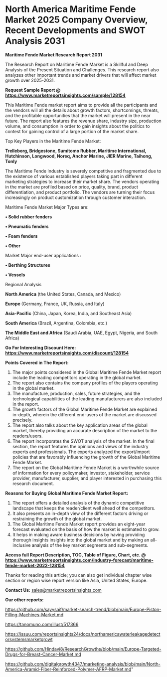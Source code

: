 # North America Maritime Fende Market 2025 Company Overview, Recent Developments and SWOT Analysis 2031

<strong>Maritime Fende Market Research Report 2031</strong>

The Research Report on Maritime Fende Market is a Skillful and Deep Analysis of the Present Situation and Challenges. This research report also analyzes other important trends and market drivers that will affect market growth over 2025-2031.

<strong>Request Sample Report @ <a href=https://www.marketreportsinsights.com/sample/128154>https://www.marketreportsinsights.com/sample/128154</a></strong>

This Maritime Fende market report aims to provide all the participants and the vendors will all the details about growth factors, shortcomings, threats, and the profitable opportunities that the market will present in the near future. The report also features the revenue share, industry size, production volume, and consumption in order to gain insights about the politics to contest for gaining control of a large portion of the market share.

Top Key Players in the Maritime Fende Market:

<strong>Trelleborg, Bridgestone, Sumitomo Rubber, Maritime International, Hutchinson, Longwood, Noreq, Anchor Marine, JIER Marine, Taihong, Tonly</strong>

The Maritime Fende Industry is severely competitive and fragmented due to the existence of various established players taking part in different marketing strategies to increase their market share. The vendors operating in the market are profiled based on price, quality, brand, product differentiation, and product portfolio. The vendors are turning their focus increasingly on product customization through customer interaction.

Maritime Fende Market Major Types are:

<strong>• Solid rubber fenders

• Pneumatic fenders

• Foam fenders

• Other</strong>

Market Major end-user applications :

<strong>• Berthing Structures

• Vessels</strong>

Regional Analysis

</u><strong><b>North America</b></strong> (the United States, Canada, and Mexico)

<strong><b>Europe </b></strong>(Germany, France, UK, Russia, and Italy)

<strong><b>Asia-Pacific</b></strong> (China, Japan, Korea, India, and Southeast Asia)

<strong><b>South America</b></strong> (Brazil, Argentina, Colombia, etc.)

<strong><b>The Middle East and Africa</b></strong> (Saudi Arabia, UAE, Egypt, Nigeria, and South Africa)

<strong>Go For Interesting Discount Here: <a href=https://www.marketreportsinsights.com/discount/128154>https://www.marketreportsinsights.com/discount/128154</a></strong>

<strong>Points Covered in The Report:</strong>
<ol>
  <li>The major points considered in the Global Maritime Fende Market report include the leading competitors operating in the global market.</li>
  <li>The report also contains the company profiles of the players operating in the global market.</li>
  <li>The manufacture, production, sales, future strategies, and the technological capabilities of the leading manufacturers are also included in the report.</li>
  <li>The growth factors of the Global Maritime Fende Market are explained in-depth, wherein the different end-users of the market are discussed precisely.</li>
  <li>The report also talks about the key application areas of the global market, thereby providing an accurate description of the market to the readers/users.</li>
  <li>The report incorporates the SWOT analysis of the market. In the final section, the report features the opinions and views of the industry experts and professionals. The experts analyzed the export/import policies that are favorably influencing the growth of the Global Maritime Fende Market.</li>
  <li>The report on the Global Maritime Fende Market is a worthwhile source of information for every policymaker, investor, stakeholder, service provider, manufacturer, supplier, and player interested in purchasing this research document.</li>
</ol>
<strong>Reasons for Buying Global Maritime Fende Market Report:</strong>

<ol>
  <li>The report offers a detailed analysis of the dynamic competitive landscape that keeps the reader/client well ahead of the competitors.</li>
  <li>It also presents an in-depth view of the different factors driving or restraining the growth of the global market.</li>
  <li>The Global Maritime Fende Market report provides an eight-year forecast evaluated on the basis of how the market is estimated to grow.</li>
  <li>It helps in making aware business decisions by having providing thorough insights insights into the global market and by making an all-inclusive analysis of the key market segments and sub-segments.</li>
</ol>
<strong>Access full Report Description, TOC, Table of Figure, Chart, etc. @ <a href=https://www.marketreportsinsights.com/industry-forecast/maritime-fende-market-2022-128154>https://www.marketreportsinsights.com/industry-forecast/maritime-fende-market-2022-128154</a></strong>


Thanks for reading this article; you can also get individual chapter wise section or region wise report version like Asia, United States, Europe.

<strong>Contact Us:</strong>
sales@marketreportsinsights.com

<strong>Our other reports:</strong>

<a href=https://github.com/sayysaif/market-search-trend/blob/main/Europe-Piston-Filling-Machines-Market.md>https://github.com/sayysaif/market-search-trend/blob/main/Europe-Piston-Filling-Machines-Market.md</a>

<a href=https://tanomuno.com/illust/517366>https://tanomuno.com/illust/517366</a>

<a href=https://issuu.com/reportsinsights24/docs/northamericawaterleakagedetectorsystemsmarketgrowt>https://issuu.com/reportsinsights24/docs/northamericawaterleakagedetectorsystemsmarketgrowt</a>

<a href=https://github.com/Hindavi8/ResearchGrowths/blob/main/Europe-Targeted-Drugs-for-Breast-Cancer-Market.md>https://github.com/Hindavi8/ResearchGrowths/blob/main/Europe-Targeted-Drugs-for-Breast-Cancer-Market.md</a>

<a href=https://github.com/digitalgrowth4347/marketing-analysis/blob/main/North-America-Aramid-Fiber-Reinforced-Polymer-AFRP-Market.md>https://github.com/digitalgrowth4347/marketing-analysis/blob/main/North-America-Aramid-Fiber-Reinforced-Polymer-AFRP-Market.md</a>"
